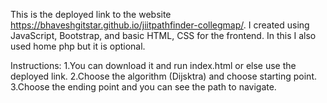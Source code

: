 This is the deployed link to the website https://bhaveshgitstar.github.io/jiitpathfinder-collegmap/. I created using JavaScript, Bootstrap, and basic HTML, CSS for the frontend. In this I also used home php but it is optional.

Instructions:
1.You can download it and run index.html or else use the deployed link.
2.Choose the algorithm (Dijsktra) and choose starting point.
3.Choose the ending point and you can see the path to navigate.
